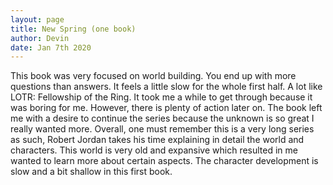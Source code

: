 ```yaml
---
layout: page
title: New Spring (one book)
author: Devin
date: Jan 7th 2020
---
```

  This book was very focused on world building. You end up with more questions than answers. It feels a little slow for the whole first half. A lot like LOTR: Fellowship of the Ring. It took me a while to get through because it was boring for me. However, there is plenty of action later on. The book left me with a desire to continue the series because the unknown is so great I really wanted more. Overall, one must remember this is a very long series as such, Robert Jordan takes his time explaining in detail the world and characters. This world is very old and expansive which resulted in me wanted to learn more about certain aspects. The character development is slow and a bit shallow in this first book.
